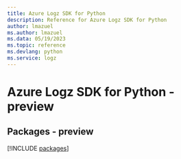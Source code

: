 ```yaml
---
title: Azure Logz SDK for Python
description: Reference for Azure Logz SDK for Python
author: lmazuel
ms.author: lmazuel
ms.data: 05/19/2023
ms.topic: reference
ms.devlang: python
ms.service: logz
---
```

# Azure Logz SDK for Python - preview
## Packages - preview
[!INCLUDE [packages](logz-index.md)]